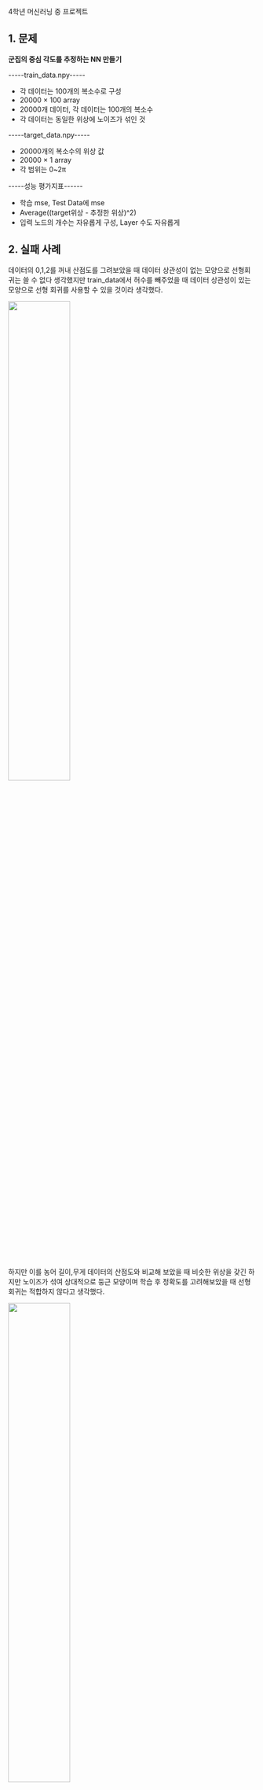 4학년 머신러닝 중 프로젝트      

## 1. 문제   

**군집의 중심 각도를 추정하는 NN 만들기**

-----train_data.npy-----
* 각 데이터는 100개의 복소수로 구성
* 20000 × 100 array   
* 20000개 데이터, 각 데이터는 100개의 복소수
* 각 데이터는 동일한 위상에 노이즈가 섞인 것
   
-----target_data.npy-----   
* 20000개의 복소수의 위상 값
* 20000 × 1 array
* 각 범위는 0~2π    
   
-----성능 평가지표------   
* 학습 mse, Test Data에 mse   
* Average((target위상 - 추정한 위상)^2)   
* 입력 노드의 개수는 자유롭게 구성, Layer 수도 자유롭게   
   
## 2. 실패 사례   
   
데이터의 0,1,2를 꺼내 산점도를 그려보았을 때 데이터 상관성이 없는 모양으로 선형회귀는 쓸 수 없다 생각했지만 train_data에서 허수를 빼주었을 때 데이터 상관성이 있는 모양으로 선형 회귀를 사용할 수 있을 것이라 생각했다.   
   
<img src = "https://user-images.githubusercontent.com/62587484/147489495-5d8ad095-b574-4825-b99f-7aeb6496f940.jpg" width = 50%> 
   
하지만 이를 농어 길이,무게 데이터의 산점도와 비교해 보았을 때 비슷한 위상을 갖긴 하지만 노이즈가 섞여 상대적으로 둥근 모양이며 학습 후 정확도를 고려해보았을 때 선형회귀는 적합하지 않다고 생각했다.    
   
<img src = "https://user-images.githubusercontent.com/62587484/147489641-4cfd40dd-baea-447c-94d7-6c85cfc440e5.jpg" width = 50%> 
   
따라서 DNN을 사용하였다.   
   
## 3. 입력 가공   
   
20000 × 100 array인 입력 데이터를 실수와 허수로 나누어 준 후 이를 1 × 2000000 array로 만들어 주었다. 그 후 column_stack을 이용해 아래와 같은 2000000 × 2 array으로 바꾼 후 실수와 허수가 번갈아가도록 펼쳐준 후 reshape을 통해 3차원으로 만들어 주었다.    
   
<img src = "https://user-images.githubusercontent.com/62587484/147488942-494958ef-d190-44b2-b6e3-e062f381c947.jpg" width = 50%><img src = "https://user-images.githubusercontent.com/62587484/147489078-8f03da65-1bd3-4045-afbd-68af13bf2398.jpg" width = 50%> 
     
따라서 데이터의 첫 번째를 비교해보았을 때 j를 제외하고 실수와 허수가 번갈아가며 존재하는 입력데이터를 사용했다.  
   
<img src = "https://user-images.githubusercontent.com/62587484/147489110-5f2ca100-b819-49e9-939e-1b52233c3741.jpg" width = 50%>  
   
## 4. 문제 해결 과정   
   
 Layer층 개수, 노드 수 등에 대한 여러가지 실험을 해봤지만 노드와 층 수가 늘어난다고해서 성능이 향상된다고 느끼지 못했다.   
    
<img src = "https://user-images.githubusercontent.com/62587484/147489986-dd3db55f-4cd0-4a67-80b2-a2bf95984c97.jpg" width = 50%> 
   
따라서 아래와 같은 모델의 구조를 만들었다. 오른쪽 사진은 epoch 1000을 돌렸을 때의 그래프이다.   
   
<img src = "https://user-images.githubusercontent.com/62587484/147490111-4706e2a4-31d2-4f14-8b90-c5a23377ed52.jpg" width = 50%> 
    
시간이 지남에 따라 성능이 향상하지 않아 조기 종료 조건을 추가하였으며 최종적으로 3개의 Layer층, 노드 수는 순서대로 100,220,300으로 지정하였다. Dropout은 0.2로 설정하였으며 Optimizer는 adam, Activation function은 위상 값이 0~2π를 가지므로 relu를 사용했다.   
   
<img src = "https://user-images.githubusercontent.com/62587484/147490186-89a27084-cd9f-4ad9-b969-2015d2a5a66e.jpg" width = 50%> 
    
## 5. 학습 결과   
   
실행할 때마다 차이가 나타나지만 결과가 잘 나올 때는 테스트 세트의 평균 제곱 오차가 0.09까지 내려갔다. 오른쪽 그래프는 오차의 분포를 나탄는 그래프이다.    
   
<img src = "https://user-images.githubusercontent.com/62587484/147490347-2221ddfb-1aa7-4ff5-b286-83c53359025e.jpg" width = 50%> 
    
## 6. 그 밖에 필요하다고 생각하는 내용   
   
여러번 실행을 해보면서 테스트 데이터가 진동한 적이 많았다. 따라서 Learning rate를 0.001을 기준으로 낮추거나 올려보았을 때 아래와 같은 결과가 나왔다.   
   
<img src = "https://user-images.githubusercontent.com/62587484/147490451-2f5721c5-2599-405e-9a04-d23f0f06b3c5.jpg" width = 50%> 
   
Learning rate를 낮췄을 때 테스트 데이터의 진동이 훨씬 적었지만 학습 시간과 수렴의 문제가 있을 수 있으므로 여러 번 실험을 통해 적당한 값을 지정해줘야 될 것 같다.
